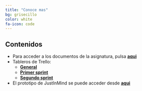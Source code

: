 ```yaml
---
title: "Conoce mas"
bg: grisecillo
color: white
fa-icon: code
---
```


## Contenidos

* Para acceder a los documentos de la asignatura, pulsa **[aqui](https://drive.google.com/drive/folders/19UtWC_u8tXPXTA4E63eoFl02yd-JtK-f?usp=sharing "Enlace a Drive")**
* Tableros de Trello:
  * **[General](https://trello.com/b/CKNpCXfN/mda-23 "Enlace a Trello")**
  * **[Primer sprint](https://trello.com/b/ha9GVutd/sprint-1 "Enlace al primer sprint")**
  * **[Segundo sprint](https://trello.com/b/aii76gYP/sprint-2 "Enlace al segundo sprint")**
* El prototipo de JustInMind se puede acceder desde **[aqui](www.google.es "Enlace al prototipo")**
